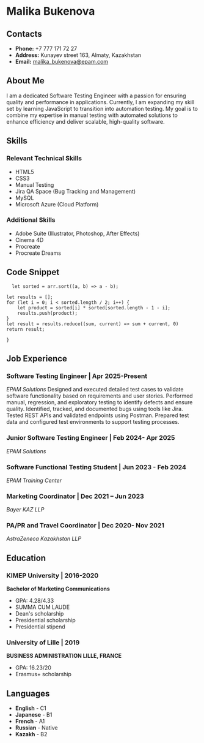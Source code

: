 # Malika Bukenova
## Contacts
* **Phone:** +7 777 171 72 27
* **Address:** Kunayev street 163, Almaty, Kazakhstan
* **Email:** malika_bukenova@epam.com 

## About Me
I am a dedicated Software Testing Engineer with a passion for ensuring quality and performance in applications. Currently, I am expanding my skill set by learning JavaScript to transition into automation testing.
My goal is to combine my expertise in manual testing with automated solutions to enhance efficiency and deliver scalable, high-quality software.

## Skills
### Relevant Technical Skills
* HTML5
* CSS3
* Manual Testing
* Jira QA Space (Bug Tracking and Management)
* MySQL
* Microsoft Azure (Cloud Platform)
### Additional Skills
* Adobe Suite (Illustrator, Photoshop, After Effects)
* Cinema 4D
* Procreate
* Procreate Dreams

## Code Snippet
```function minSum(arr) {
  let sorted = arr.sort((a, b) => a - b);

let results = [];
for (let i = 0; i < sorted.length / 2; i++) {
    let product = sorted[i] * sorted[sorted.length - 1 - i];
    results.push(product);
}
let result = results.reduce((sum, current) => sum + current, 0)
return result; 

}
```

## Job Experience
### Software Testing Engineer | Apr 2025-Present
*EPAM Solutions*
Designed and executed detailed test cases to validate software functionality based on
requirements and user stories.
Performed manual, regression, and exploratory testing to identify defects and ensure
quality.
Identified, tracked, and documented bugs using tools like Jira.
Tested REST APIs and validated endpoints using Postman.
Prepared test data and configured test environments to support testing processes.
### Junior Software Testing Engineer | Feb 2024- Apr 2025
*EPAM Solutions*
### Software Functional Testing Student | Jun 2023 - Feb 2024
*EPAM Training Center*
### Marketing Coordinator | Dec 2021 – Jun 2023
*Bayer KAZ LLP*
### PA/PR and Travel Coordinator | Deс 2020- Nov 2021
*AstraZeneca Kazakhstan LLP*

## Education
### KIMEP University | 2016-2020
**Bachelor of Marketing Communications**
* GPA: 4.28/4.33
* SUMMA CUM LAUDE
* Dean's scholarship
* Presidential scholarship
* Presidential stipend

### University of Lille | 2019
**BUSINESS ADMINISTRATION LILLE, FRANCE**
* GPA: 16.23/20
* Erasmus+ scholarship

## Languages
* **English** - C1
* **Japanese** - B1
* **French** - A1
* **Russian** - Native
* **Kazakh** - B2
